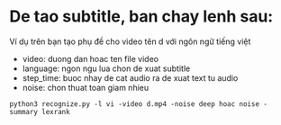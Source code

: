 # De tao subtitle, ban chay lenh sau:
Ví dụ trên bạn tạo phụ đề cho video tên d với ngôn ngữ tiếng việt
- video: duong dan hoac ten file video
- language: ngon ngu lua chon de xuat subtitle
- step_time: buoc nhay de cat audio ra de xuat text tu audio
- noise: chon thuat toan giam nhieu
```
python3 recognize.py -l vi -video d.mp4 -noise deep hoac noise -summary lexrank
```


